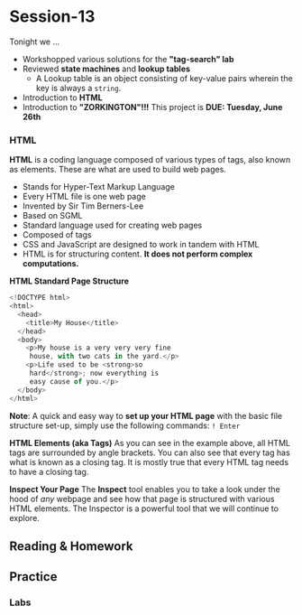 # Session-13

Tonight we ...

- Workshopped various solutions for the **"tag-search" lab**
- Reviewed **state machines** and **lookup tables**
  - A Lookup table is an object consisting of key-value pairs wherein the key is always a `string`.
- Introduction to **HTML**
- Introduction to **"ZORKINGTON"!!!** This project is **DUE: Tuesday, June 26th**

### HTML

**HTML** is a coding language composed of various types of tags, also known as elements. These are what are used to build web pages.

- Stands for Hyper-Text Markup Language
- Every HTML file is one web page
- Invented by Sir Tim Berners-Lee
- Based on SGML
- Standard language used for creating web pages
- Composed of tags
- CSS and JavaScript are designed to work in tandem with HTML
- HTML is for structuring content. **It does not perform complex computations.**

**HTML Standard Page Structure**

```js
<!DOCTYPE html>
<html>
  <head>
    <title>My House</title>
  </head>
  <body>
    <p>My house is a very very very fine
     house, with two cats in the yard.</p>
    <p>Life used to be <strong>so
     hard</strong>; now everything is
     easy cause of you.</p>
  </body>
</html>
```

**Note**: A quick and easy way to **set up your HTML page** with the basic file structure set-up, simply use the following commands:
`! Enter`

**HTML Elements (aka Tags)**
As you can see in the example above, all HTML tags are surrounded by angle brackets. You can also see that every tag has what is known as a closing tag. It is mostly true that every HTML tag needs to have a closing tag.

**Inspect Your Page**
The **Inspect** tool enables you to take a look under the hood of _any_ webpage and see how that page is structured with various HTML elements. The Inspector is a powerful tool that we will continue to explore.

## Reading & Homework

## Practice

### Labs
